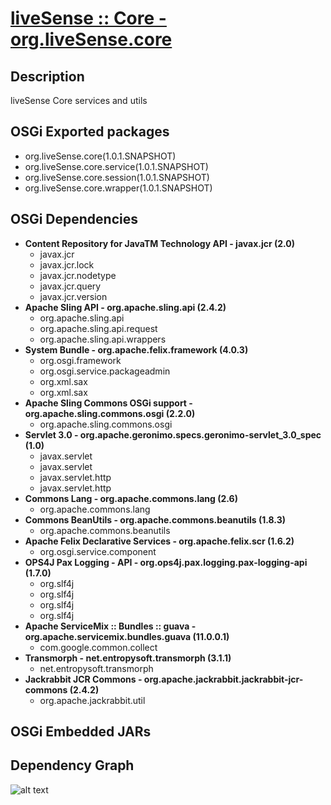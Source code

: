 # [liveSense :: Core - org.liveSense.core](http://github.com/liveSense/org.liveSense.core)

## Description
liveSense Core services and utils

## OSGi Exported packages
* org.liveSense.core(1.0.1.SNAPSHOT)
* org.liveSense.core.service(1.0.1.SNAPSHOT)
* org.liveSense.core.session(1.0.1.SNAPSHOT)
* org.liveSense.core.wrapper(1.0.1.SNAPSHOT)

## OSGi Dependencies
* __Content Repository for JavaTM Technology API - javax.jcr (2.0)__
	* javax.jcr
	* javax.jcr.lock
	* javax.jcr.nodetype
	* javax.jcr.query
	* javax.jcr.version
* __Apache Sling API - org.apache.sling.api (2.4.2)__
	* org.apache.sling.api
	* org.apache.sling.api.request
	* org.apache.sling.api.wrappers
* __System Bundle - org.apache.felix.framework (4.0.3)__
	* org.osgi.framework
	* org.osgi.service.packageadmin
	* org.xml.sax
	* org.xml.sax
* __Apache Sling Commons OSGi support - org.apache.sling.commons.osgi (2.2.0)__
	* org.apache.sling.commons.osgi
* __Servlet 3.0 - org.apache.geronimo.specs.geronimo-servlet_3.0_spec (1.0)__
	* javax.servlet
	* javax.servlet
	* javax.servlet.http
	* javax.servlet.http
* __Commons Lang - org.apache.commons.lang (2.6)__
	* org.apache.commons.lang
* __Commons BeanUtils - org.apache.commons.beanutils (1.8.3)__
	* org.apache.commons.beanutils
* __Apache Felix Declarative Services - org.apache.felix.scr (1.6.2)__
	* org.osgi.service.component
* __OPS4J Pax Logging - API - org.ops4j.pax.logging.pax-logging-api (1.7.0)__
	* org.slf4j
	* org.slf4j
	* org.slf4j
	* org.slf4j
* __Apache ServiceMix :: Bundles :: guava - org.apache.servicemix.bundles.guava (11.0.0.1)__
	* com.google.common.collect
* __Transmorph - net.entropysoft.transmorph (3.1.1)__
	* net.entropysoft.transmorph
* __Jackrabbit JCR Commons - org.apache.jackrabbit.jackrabbit-jcr-commons (2.4.2)__
	* org.apache.jackrabbit.util

## OSGi Embedded JARs

## Dependency Graph
![alt text](http://raw.github.com.everydayimmirror.in/liveSense/org.liveSense.core/master/osgidependencies.svg "")